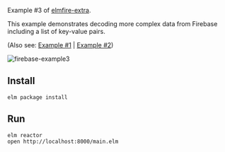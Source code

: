 Example #3 of [elmfire-extra](https://github.com/ThomasWeiser/elmfire-extra).

This example demonstrates decoding more complex data from Firebase including a list of key-value pairs.

(Also see: [Example #1](https://github.com/metaraine/elmfire-extra-hello-world) | [Example #2](https://github.com/metaraine/elmfire-extra-example2))

![firebase-example3](https://s3.amazonaws.com/f.cl.ly/items/2q0e1x3g0740173J3n2K/Screen%20Shot%202016-03-28%20at%2011.07.43%20PM.png?v=cbd2443e)

## Install

```
elm package install
```

## Run

```
elm reactor
open http://localhost:8000/main.elm
```
